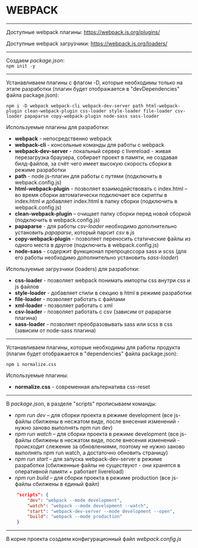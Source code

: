 # WEBPACK

------------

Доступные webpack плагины:
https://webpack.js.org/plugins/

Доступные webpack загрузчики:
https://webpack.js.org/loaders/

------------

Создаем *package.json*:  
`npm init -y` 

------------

Устанавливаем плагины с флагом -D, которые необходимы только на этапе разработки (плагин будет отображается в "devDependencies" файла package.json):   

`npm i -D webpack webpack-cli webpack-dev-server path html-webpack-plugin clean-webpack-plugin css-loader style-loader file-loader csv-loader papaparse copy-webpack-plugin node-sass sass-loader`

Используемые плагины для разработки:
- **webpack** - непосредственно webpack
- **webpack-cli** - консольные команды для работы с webpack
- **webpack-dev-server** - локальный сервер с livereload - живая перезагрузка браузера, собирает проект в памяти, не создавая билд-файлов, за счёт чего имеет высокую скорость сборки в режиме разработки 
- **path** - node.js-плагин для работы с путями (подключить в webpack.config.js)
- **html-webpack-plugin** - позволяет взаимодействовать с index.html – во время сборки автоматически подключает все скрипты в index.html и добавляет index.html в папку сборки (подключить в webpack.config.js)
- **clean-webpack-plugin** – очищает папку сборки перед новой сборкой (подключить в webpack.config.js)
- **papaparse** - для работы *csv-loader* необходимо дополнительно установить *papaparse*, который парсит *csv* в *js*
- **copy-webpack-plugin** - позволяет переносить статические файлы из одного места в другое (подключить в webpack.config.js)
- **node-sass** - содержит функционал препроцессора sass и scss (для его работы необходимо дополнительно установить *sass-loader*)

Используемые загрузчики (loaders) для разработки:
- **css-loader** - позволяет webpack понимать импорты css внутри css и js файлов
- **style-loader** - добавляет стили в секцию <head> в html в режиме разработки
- **file-loader** - позволяет работать с файлами
- **xml-loader** - позволяет работать с xml
- **csv-loader** - позволяет работать с csv (зависим от papaparse плагина)
- **sass-loader** - позволяет преобразовывать sass или scss в css (зависим от node-sass плагина)

------------

Устанавливаем плагины, которые необходимы для работы продукта (плагин будет отображается в "dependencies" файла package.json):

`npm i normalize.css`

Используемые плагины:
- **normalize.css** - современная альтернатива css-reset

------------

В *package.json*, в разделе "scripts" прописываем команды:
- *npm run dev* – для сборки проекта в режиме development (все js-файлы сбилжены в несжатом виде, после внесения изменений - нужно заново выполнять npm run dev) 
- *npm run watch* – для сборки проекта в режиме development (все js-файлы сбилжены в несжатом виде, после внесения изменений - происходит слежение за обновлениями, поэтому не нужно заново выполнять npm run watch, а достаточно обновить страницу) 
- *npm run start* – для запуска webpack-dev-server в режиме разработки (сбилженные файлы не существуют - они хранятся в оперативной памяти + работает livereload)
- *npm run build* – для сборки проекта в режиме production (все js-файлы сбилжены в единый файл)

```json
	"scripts": {
		"dev": "webpack --mode development",
		"watch": "webpack --mode development --watch",
		"start": "webpack-dev-server --mode development --open",
		"build": "webpack --mode production"
	}
```

------------

В корне проекта создаем конфигурационный файл *webpack.config.js*
